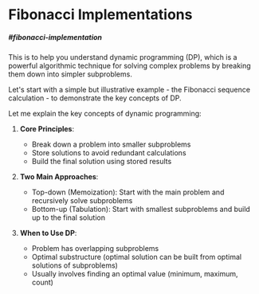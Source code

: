 # Fibonacci Implementations

##### #fibonacci-implementation

This is to help you understand dynamic programming (DP), which is a powerful algorithmic technique for solving complex problems by breaking them down into simpler subproblems.

Let's start with a simple but illustrative example - the Fibonacci sequence calculation - to demonstrate the key concepts of DP.​​​​​​​​​​​​​​​​

Let me explain the key concepts of dynamic programming:

1. **Core Principles**:
   - Break down a problem into smaller subproblems
   - Store solutions to avoid redundant calculations
   - Build the final solution using stored results

2. **Two Main Approaches**:
   - Top-down (Memoization): Start with the main problem and recursively solve subproblems
   - Bottom-up (Tabulation): Start with smallest subproblems and build up to the final solution

3. **When to Use DP**:
   - Problem has overlapping subproblems
   - Optimal substructure (optimal solution can be built from optimal solutions of subproblems)
   - Usually involves finding an optimal value (minimum, maximum, count)